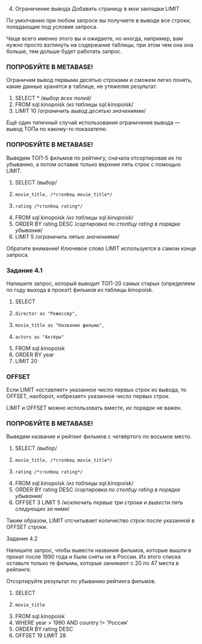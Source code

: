 4. Ограничение вывода
Добавить страницу в мои закладки
LIMIT

По умолчанию при любом запросе вы получаете в выводе все строки, попадающие под условия запроса.

Чаще всего именно этого вы и ожидаете, но иногда, например, вам нужно просто взглянуть на содержание таблицы, при этом чем она она больше, тем дольше будет работать запрос.

### ПОПРОБУЙТЕ В METABASE!

Ограничим вывод первыми десятью строками и сможем легко понять, какие данные хранятся в таблице, не утяжеляя результат.

1. SELECT * /*выбор всех полей*/
2. FROM sql.kinopoisk /*из таблицы sql.kinopoisk*/
3. LIMIT 10 /*ограничить вывод десятью значениями*/

Ещё один типичный случай использования ограничения вывода — вывод ТОПа по какому-то показателю.

### ПОПРОБУЙТЕ В METABASE!

Выведем ТОП-5 фильмов по рейтингу, сначала отсортировав их по убыванию, а потом оставив только верхние пять строк с помощью LIMIT.

1. SELECT /*выбор*/
2.     movie_title, /*столбец movie_title*/
3.     rating /*столбец rating*/
4. FROM sql.kinopoisk /*из таблицы sql.kinopoisk*/
5. ORDER BY rating DESC /*сортировка по столбцу rating в порядке убывания*/
6. LIMIT 5 /*ограничить пятью значениями*/

Обратите внимание! Ключевое слово LIMIT используется в самом конце запроса.

### Задание 4.1

Напишите запрос, который выводит ТОП-20 самых старых (определяем по году выхода в прокат) фильмов из таблицы kinopoisk.

1. SELECT
2.     director as "Режессёр",
3.     movie_title as "Название фильма",
4.     actors as "Актёры"
5. FROM sql.kinopoisk 
6. ORDER BY year
7. LIMIT 20

### OFFSET

Если LIMIT «оставляет» указанное число первых строк из вывода, то OFFSET, наоборот, «обрезает» указанное число первых строк.

LIMIT и OFFSET можно использовать вместе, их порядок не важен.

### ПОПРОБУЙТЕ В METABASE!

Выведем название и рейтинг фильмов с четвёртого по восьмое место.

1. SELECT /*выбор*/
2.     movie_title, /*столбец movie_title*/
3.     rating /*столбец rating*/
4. FROM sql.kinopoisk /*из таблицы sql.kinopoisk*/
5. ORDER BY rating DESC /*сортировка по столбцу rating в порядке убывания*/
6. OFFSET 3 LIMIT 5 /*исключить первые три строки и вывести пять следующих за ними*/

Таким образом, LIMIT отсчитывает количество строк после указанной в OFFSET строки.

Задание 4.2

Напишите запрос, чтобы вывести названия фильмов, которые вышли в прокат после 1990 года и были сняты не в России. Из этого списка оставьте только те фильмы, которые занимают с 20 по 47 места в рейтинге.

Отсортируйте результат по убыванию рейтинга фильмов.

1. SELECT
2.     movie_title
3. FROM sql.kinopoisk 
4. WHERE year > 1990 AND country != 'Россия'
5. ORDER BY rating DESC
6. OFFSET 19 LIMIT 28